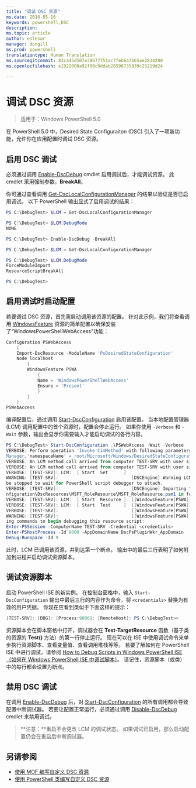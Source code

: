 ```yaml
---
title: "调试 DSC 资源"
ms.date: 2016-05-16
keywords: powershell,DSC
description: 
ms.topic: article
author: eslesar
manager: dongill
ms.prod: powershell
translationtype: Human Translation
ms.sourcegitcommit: 83ca45d507e39b77751ac7feb6a7b65ae2834280
ms.openlocfilehash: e1922008a92f00c9ddab28598735839c25219d24

---
```


# 调试 DSC 资源

> 适用于：Windows PowerShell 5.0

在 PowerShell 5.0 中，Desired State Configuraiton (DSC) 引入了一项新功能，允许你在应用配置时调试 DSC 资源。

## 启用 DSC 调试
必须通过调用 [Enable-DscDebug](https://technet.microsoft.com/en-us/library/mt517870.aspx) cmdlet 启用调试后，才能调试资源。 此 cmdlet 采用强制参数，**BreakAll**。 

你可通过查看调用 [Get-DscLocalConfigurationManager](https://technet.microsoft.com/en-us/library/dn407378.aspx) 的结果以验证是否已启用调试。 以下 PowerShell 输出显式了启用调试的结果：


```powershell
PS C:\DebugTest> $LCM = Get-DscLocalConfigurationManager

PS C:\DebugTest> $LCM.DebugMode
NONE

PS C:\DebugTest> Enable-DscDebug -BreakAll

PS C:\DebugTest> $LCM = Get-DscLocalConfigurationManager

PS C:\DebugTest> $LCM.DebugMode
ForceModuleImport
ResourceScriptBreakAll

PS C:\DebugTest>
```


## 启用调试时启动配置
若要调试 DSC 资源，首先需启动调用该资源的配置。 针对此示例，我们将查看调用 [WindowsFeature](windowsfeatureResource.md) 资源的简单配置以确保安装了“WindowsPowerShellWebAccess”功能：

```powershell
Configuration PSWebAccess
    {
    Import-DscResource -ModuleName 'PsDesiredStateConfiguration'
    Node localhost
        {
        WindowsFeature PSWA
            {
            Name = 'WindowsPowerShellWebAccess'
            Ensure = 'Present'
            }
        }
    }
PSWebAccess
```
编译配置后，通过调用 [Start-DscConfiguration](https://technet.microsoft.com/en-us/library/dn521623.aspx) 启用该配置。 当本地配置管理器 (LCM) 调用配置中的首个资源时，配置会停止运行。 如果你使用 `-Verbose` 和 `-Wait` 参数，输出会显示你需要输入才能启动调试的各行内容。

```powershell
PS C:\DebugTest> Start-DscConfiguration .\PSWebAccess -Wait -Verbose
VERBOSE: Perform operation 'Invoke CimMethod' with following parameters, ''methodName' = SendConfigurationApply,'className' = MSFT_DSCLocalConfiguration
Manager,'namespaceName' = root/Microsoft/Windows/DesiredStateConfiguration'.
VERBOSE: An LCM method call arrived from computer TEST-SRV with user sid S-1-5-21-2127521184-1604012920-1887927527-108583.
VERBOSE: An LCM method call arrived from computer TEST-SRV with user sid S-1-5-21-2127521184-1604012920-1887927527-108583.
VERBOSE: [TEST-SRV]: LCM:  [ Start  Set      ]
WARNING: [TEST-SRV]:                            [DSCEngine] Warning LCM is in Debug 'ResourceScriptBreakAll' mode.  Resource script processing will 
be stopped to wait for PowerShell script debugger to attach.
VERBOSE: [TEST-SRV]:                            [DSCEngine] Importing the module C:\WINDOWS\system32\WindowsPowerShell\v1.0\Modules\PSDesiredStateCo
nfiguration\DscResources\MSFT_RoleResource\MSFT_RoleResource.psm1 in force mode.
VERBOSE: [TEST-SRV]: LCM:  [ Start  Resource ]  [[WindowsFeature]PSWA]
VERBOSE: [TEST-SRV]: LCM:  [ Start  Test     ]  [[WindowsFeature]PSWA]
VERBOSE: [TEST-SRV]:                            [[WindowsFeature]PSWA] Importing the module MSFT_RoleResource in force mode.
WARNING: [TEST-SRV]:                            [[WindowsFeature]PSWA] Resource is waiting for PowerShell script debugger to attach.  Use the follow
ing commands to begin debugging this resource script:
Enter-PSSession -ComputerName TEST-SRV -Credential <credentials>
Enter-PSHostProcess -Id 9000 -AppDomainName DscPsPluginWkr_AppDomain
Debug-Runspace -Id 9
```
此时，LCM 已调用该资源，并到达第一个断点。 输出中的最后三行表明了如何附加到进程并启动调试资源脚本。

## 调试资源脚本

启动 PowerShell ISE 的新实例。 在控制台窗格中，输入 `Start-DscConfiguration` 输出中最后三行的内容作为命令，将 `<credentials>` 替换为有效的用户凭据。 你现在应看到类似于下面这样的提示：

```powershell
[TEST-SRV]: [DBG]: [Process:9000]: [RemoteHost]: PS C:\DebugTest>>
```

资源脚本会在脚本窗格中打开，调试器会在 **Test-TargetResource** 函数（基于类的资源的 **Test()** 方法）的第一行停止运行。
现在可以在 ISE 中使用调试命令来单步执行资源脚本、查看变量值、查看调用堆栈等等。 若要了解如何在 PowerShell ISE 中进行调试，请参阅 [How to Debug Scripts in Windows PowerShell ISE（如何在 Windows PowerShell ISE 中调试脚本）](https://technet.microsoft.com/en-us/library/dd819480.aspx)。 请记住，资源脚本（或类）中的每行都会设置为断点。

## 禁用 DSC 调试

在调用 [Enable-DscDebug](https://technet.microsoft.com/en-us/library/mt517870.aspx) 后，对 [Start-DscConfiguration](https://technet.microsoft.com/en-us/library/dn521623.aspx) 的所有调用都会导致配置中断调试器。 若要让配置正常运行，必须通过调用 [Disable-DscDebug](https://technet.microsoft.com/en-us/library/mt517872.aspx) cmdlet 来禁用调试。

>**注意：**重启不会更改 LCM 的调试状态。 如果调试已启用，那么启动配置仍会在重启后中断调试器。


## 另请参阅
- [使用 MOF 编写自定义 DSC 资源](authoringResourceMOF.md) 
- [使用 PowerShell 类编写自定义 DSC 资源](authoringResourceClass.md)




<!--HONumber=Aug16_HO3-->


